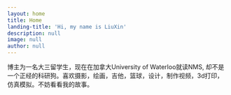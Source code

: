 ```yaml
---
layout: home
title: Home
landing-title: 'Hi, my name is LiuXin'
description: null
image: null
author: null
---
```


博主为一名大三留学生，现在在加拿大University of Waterloo就读NMS, 却不是一个正经的科研狗。喜欢摄影，绘画，吉他，篮球，设计，制作视频，3d打印，仿真模拟。不妨看看我的故事。